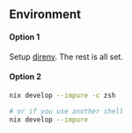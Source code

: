 ## Environment

#### Option 1
Setup [direnv](https://direnv.net/). The rest is all set.

#### Option 2
``` sh
nix develop --impure -c zsh

# or if you use another shell
nix develop --impure
```

